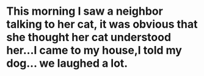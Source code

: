 # This morning I saw a neighbor talking to her cat, it was obvious that she thought her cat understood her...I came to my house,I told my dog... we laughed a lot.
